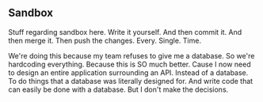 Sandbox
----------

Stuff regarding sandbox here. 
Write it yourself. And then commit it. 
And then merge it. Then push the changes. 
Every. Single. Time.

We're doing this because my team refuses to give me a database.
So we're hardcoding everything. Because this is SO much better.
Cause I now need to design an entire application surrounding an API. Instead of a database.
To do things that a database was literally designed for. 
And write code that can easily be done with a database.
But I don't make the decisions. 
